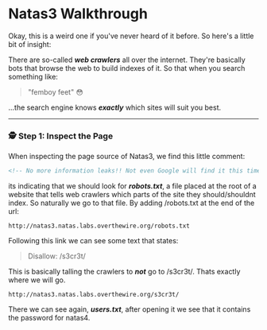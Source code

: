 # Natas3 Walkthrough

Okay, this is a weird one if you've never heard of it before. So here's a little bit of
insight: 

There are so-called ***web crawlers*** all over the internet. They're basically bots that
browse the web to build indexes of it. So that when you search something like:

> "femboy feet" 😳

...the search engine knows ***exactly*** which sites will suit you best.

---

### 🕵️ Step 1: Inspect the Page

When inspecting the page source of Natas3, we find this little comment:

```html
<!-- No more information leaks!! Not even Google will find it this time... -->
```

its indicating that we should look for ***robots.txt***, a file placed at the root of a website
that tells web crawlers which parts of the site they should/shouldnt index. So naturally
we go to that file. By adding /robots.txt at the end of the url:

```
http://natas3.natas.labs.overthewire.org/robots.txt
```

Following this link we can see some text that states:

> Disallow: /s3cr3t/

This is basically talling the crawlers to ***not*** go to /s3cr3t/. Thats exactly where we will
go.

```
http://natas3.natas.labs.overthewire.org/s3cr3t/
```
There we can see again, ***users.txt***, after opening it we see that it contains the password
for natas4.



